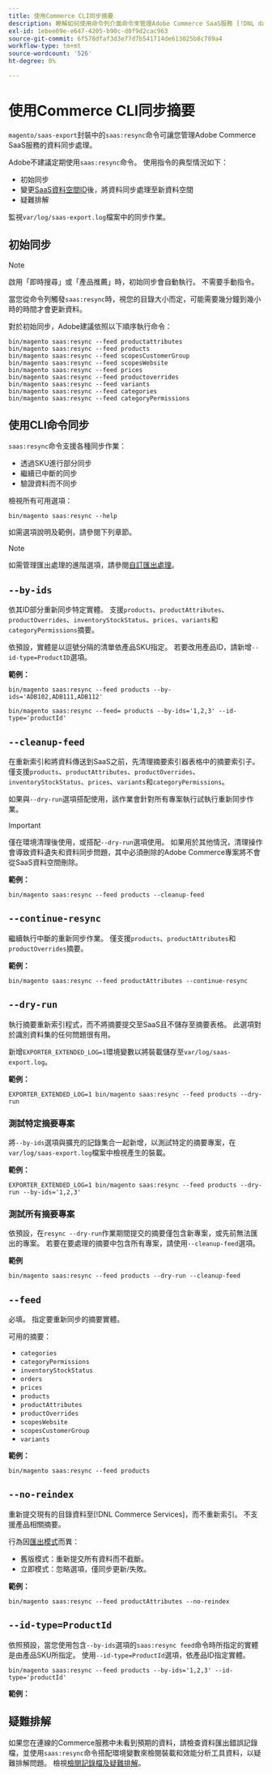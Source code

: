 ```yaml
---
title: 使用Commerce CLI同步摘要
description: 瞭解如何使用命令列介面命令來管理Adobe Commerce SaaS服務 [!DNL data export extension] 的摘要和程式。
exl-id: 1ebee09e-e647-4205-b90c-d0f9d2cac963
source-git-commit: 6f578dfaf3d3e77d7b541714de613025b8c789a4
workflow-type: tm+mt
source-wordcount: '526'
ht-degree: 0%

---
```


# 使用Commerce CLI同步摘要

`magento/saas-export`封裝中的`saas:resync`命令可讓您管理Adobe Commerce SaaS服務的資料同步處理。

Adobe不建議定期使用`saas:resync`命令。 使用指令的典型情況如下：

- 初始同步
- 變更[SaaS資料空間ID](https://experienceleague.adobe.com/en/docs/commerce-admin/config/services/saas)後，將資料同步處理至新資料空間
- 疑難排解

監視`var/log/saas-export.log`檔案中的同步作業。

## 初始同步

>[!NOTE]
>
>啟用「即時搜尋」或「產品推薦」時，初始同步會自動執行。 不需要手動指令。

當您從命令列觸發`saas:resync`時，視您的目錄大小而定，可能需要幾分鐘到幾小時的時間才會更新資料。

對於初始同步，Adobe建議依照以下順序執行命令：

```shell
bin/magento saas:resync --feed productattributes
bin/magento saas:resync --feed products
bin/magento saas:resync --feed scopesCustomerGroup
bin/magento saas:resync --feed scopesWebsite
bin/magento saas:resync --feed prices
bin/magento saas:resync --feed productoverrides
bin/magento saas:resync --feed variants
bin/magento saas:resync --feed categories
bin/magento saas:resync --feed categoryPermissions
```

## 使用CLI命令同步

`saas:resync`命令支援各種同步作業：

- 透過SKU進行部分同步
- 繼續已中斷的同步
- 驗證資料而不同步

檢視所有可用選項：

```shell
bin/magento saas:resync --help
```

如需選項說明及範例，請參閱下列章節。


>[!NOTE]
>
>如需管理匯出處理的進階選項，請參閱[自訂匯出處理](customize-export-processing.md)。

## `--by-ids`

依其ID部分重新同步特定實體。 支援`products`、`productAttributes`、`productOverrides`、`inventoryStockStatus`、`prices`、`variants`和`categoryPermissions`摘要。

依預設，實體是以逗號分隔的清單依產品SKU指定。 若要改用產品ID，請新增`--id-type=ProductID`選項。

**範例：**

```shell
bin/magento saas:resync --feed products --by-ids='ADB102,ADB111,ADB112'

bin/magento saas:resync --feed= products --by-ids='1,2,3' --id-type='productId'
```


## `--cleanup-feed`

在重新索引和將資料傳送到SaaS之前，先清理摘要索引器表格中的摘要索引子。 僅支援`products`、`productAttributes`、`productOverrides`、`inventoryStockStatus`、`prices`、`variants`和`categoryPermissions`。

如果與`--dry-run`選項搭配使用，該作業會針對所有專案執行試執行重新同步作業。

>[!IMPORTANT]
>
>僅在環境清理後使用，或搭配`--dry-run`選項使用。 如果用於其他情況，清理操作會導致資料遺失和資料同步問題，其中必須刪除的Adobe Commerce專案將不會從SaaS資料空間刪除。

**範例：**

```shell
bin/magento saas:resync --feed products --cleanup-feed
```

## `--continue-resync`

繼續執行中斷的重新同步作業。 僅支援`products`、`productAttributes`和`productOverrides`摘要。

**範例：**

```shell
bin/magento saas:resync --feed productAttributes --continue-resync
```

## `--dry-run`

執行摘要重新索引程式，而不將摘要提交至SaaS且不儲存至摘要表格。 此選項對於識別資料集的任何問題很有用。

新增`EXPORTER_EXTENDED_LOG=1`環境變數以將裝載儲存至`var/log/saas-export.log`。

**範例：**

```shell
EXPORTER_EXTENDED_LOG=1 bin/magento saas:resync --feed products --dry-run
```

### 測試特定摘要專案

將`--by-ids`選項與擴充的記錄集合一起新增，以測試特定的摘要專案，在`var/log/saas-export.log`檔案中檢視產生的裝載。

**範例：**

```shell
EXPORTER_EXTENDED_LOG=1 bin/magento saas:resync --feed products --dry-run --by-ids='1,2,3'
```

### 測試所有摘要專案

依預設，在`resync --dry-run`作業期間提交的摘要僅包含新專案，或先前無法匯出的專案。 若要在要處理的摘要中包含所有專案，請使用`--cleanup-feed`選項。

**範例**

```shell
bin/magento saas:resync --feed products --dry-run --cleanup-feed
```

## `--feed`

必填。 指定要重新同步的摘要實體。

可用的摘要：

- `categories`
- `categoryPermissions`
- `inventoryStockStatus`
- `orders`
- `prices`
- `products`
- `productAttributes`
- `productOverrides`
- `scopesWebsite`
- `scopesCustomerGroup`
- `variants`

**範例：**

```shell
bin/magento saas:resync --feed products
```

## `--no-reindex`

重新提交現有的目錄資料至[!DNL Commerce Services]，而不重新索引。 不支援產品相關摘要。

行為因[匯出模式](data-synchronization.md#synchronization-modes)而異：

- 舊版模式：重新提交所有資料而不截斷。
- 立即模式：忽略選項，僅同步更新/失敗。

**範例：**

```shell
bin/magento saas:resync --feed productAttributes --no-reindex
```

## `--id-type=ProductId`

依照預設，當您使用包含`--by-ids`選項的`saas:resync feed`命令時所指定的實體是由產品SKU所指定。 使用`--id-type=ProductId`選項，依產品ID指定實體。

```shell
bin/magento saas:resync --feed products --by-ids='1,2,3' --id-type='productId'
```

**範例：**

## 疑難排解

如果您在連線的Commerce服務中未看到預期的資料，請檢查資料匯出錯誤記錄檔，並使用`saas:resync`命令搭配環境變數來檢閱裝載和效能分析工具資料，以疑難排解問題。 檢視[檢閱記錄檔及疑難排解](troubleshooting-logging.md)。
